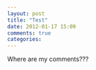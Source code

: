 ```yaml
---
layout: post
title: "Test"
date: 2012-01-17 15:09
comments: true
categories: 
---
```

Where are my comments???
